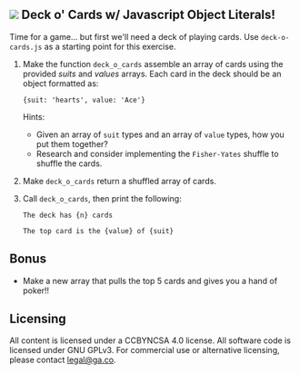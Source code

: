 ## ![](https://camo.githubusercontent.com/6ce15b81c1f06d716d753a61f5db22375fa684da/68747470733a2f2f67612d646173682e73332e616d617a6f6e6177732e636f6d2f70726f64756374696f6e2f6173736574732f6c6f676f2d39663838616536633963333837313639306533333238306663663535376633332e706e67)  Deck o' Cards w/ Javascript Object Literals!

Time for a game… but first we'll need a deck of playing cards. Use `deck-o-cards.js` as a starting point for this exercise.

1. Make the function `deck_o_cards` assemble an array of cards using the provided *suits* and *values* arrays. Each card in the deck should be an object formatted as:  

   `{suit: 'hearts', value: 'Ace'}`
   
   Hints: 
      - Given an array of `suit` types and an array of `value` types, how you put them together?
      - Research and consider implementing the `Fisher-Yates` shuffle to shuffle the cards.

2. Make `deck_o_cards` return a shuffled array of cards.

3. Call `deck_o_cards`, then print the following:

   `The deck has {n} cards`  
   
   `The top card is the {value} of {suit}`

## Bonus

* Make a new array that pulls the top 5 cards and gives you a hand of poker!!

## Licensing
All content is licensed under a CC­BY­NC­SA 4.0 license.
All software code is licensed under GNU GPLv3. For commercial use or alternative licensing, please contact legal@ga.co.
